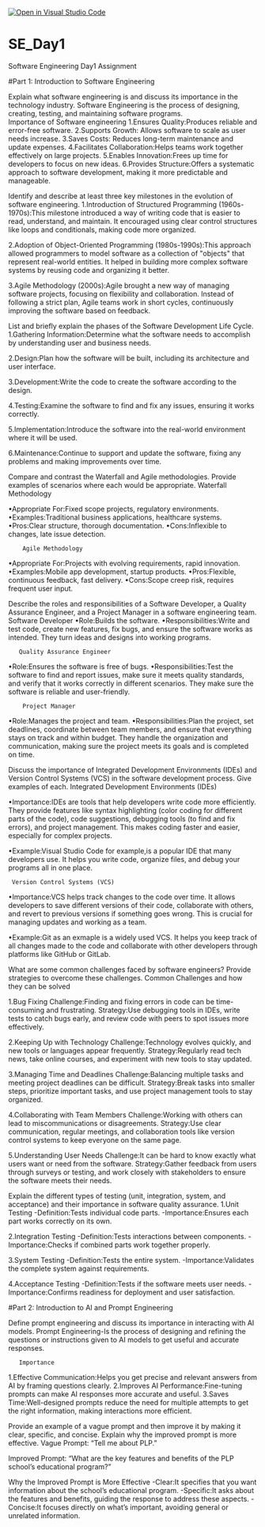 [![Open in Visual Studio Code](https://classroom.github.com/assets/open-in-vscode-2e0aaae1b6195c2367325f4f02e2d04e9abb55f0b24a779b69b11b9e10269abc.svg)](https://classroom.github.com/online_ide?assignment_repo_id=15577704&assignment_repo_type=AssignmentRepo)
# SE_Day1
Software Engineering Day1 Assignment

#Part 1: Introduction to Software Engineering

Explain what software engineering is and discuss its importance in the technology industry.
Software Engineering is the process of designing, creating, testing, and maintaining software programs.      
      Importance of Software engineering 
1.Ensures Quality:Produces reliable and error-free software.
2.Supports Growth: Allows software to scale as user needs increase.
3.Saves Costs: Reduces long-term maintenance and update expenses.
4.Facilitates Collaboration:Helps teams work together effectively on large projects.
5.Enables Innovation:Frees up time for developers to focus on new ideas.
6.Provides Structure:Offers a systematic approach to software development, making it more predictable and manageable.

Identify and describe at least three key milestones in the evolution of software engineering.
1.Introduction of Structured Programming (1960s-1970s):This milestone introduced a way of writing code that is easier to read, understand, and maintain. It encouraged using clear control structures like loops and conditionals, making code more organized.

2.Adoption of Object-Oriented Programming (1980s-1990s):This approach allowed programmers to model software as a collection of "objects" that represent real-world entities. It helped in building more complex software systems by reusing code and organizing it better.

3.Agile Methodology (2000s):Agile brought a new way of managing software projects, focusing on flexibility and collaboration. Instead of following a strict plan, Agile teams work in short cycles, continuously improving the software based on feedback.

List and briefly explain the phases of the Software Development Life Cycle.
1.Gathering Information:Determine what the software needs to accomplish by understanding user and business needs.

2.Design:Plan how the software will be built, including its architecture and user interface.

3.Development:Write the code to create the software according to the design.

4.Testing:Examine the software to find and fix any issues, ensuring it works correctly.

5.Implementation:Introduce the software into the real-world environment where it will be used.

6.Maintenance:Continue to support and update the software, fixing any problems and making improvements over time.

Compare and contrast the Waterfall and Agile methodologies. Provide examples of scenarios where each would be appropriate.
        Waterfall Methodology

•Appropriate For:Fixed scope projects, regulatory environments.
•Examples:Traditional business applications, healthcare systems.
•Pros:Clear structure, thorough documentation.
•Cons:Inflexible to changes, late issue detection.

        Agile Methodology

•Appropriate For:Projects with evolving requirements, rapid innovation.
•Examples:Mobile app development, startup products.
•Pros:Flexible, continuous feedback, fast delivery.
•Cons:Scope creep risk, requires frequent user input.

Describe the roles and responsibilities of a Software Developer, a Quality Assurance Engineer, and a Project Manager in a software engineering team.
       Software Developer
•Role:Builds the software.
•Responsibilities:Write and test code, create new features, fix bugs, and ensure the software works as intended. They turn ideas and designs into working programs.

       Quality Assurance Engineer
•Role:Ensures the software is free of bugs.
•Responsibilities:Test the software to find and report issues, make sure it meets quality standards, and verify that it works correctly in different scenarios. They make sure the software is reliable and user-friendly.

        Project Manager
•Role:Manages the project and team.
•Responsibilities:Plan the project, set deadlines, coordinate between team members, and ensure that everything stays on track and within budget. They handle the organization and communication, making sure the project meets its goals and is completed on time.


Discuss the importance of Integrated Development Environments (IDEs) and Version Control Systems (VCS) in the software development process. Give examples of each.
   Integrated Development Environments (IDEs)

•Importance:IDEs are tools that help developers write code more efficiently. They provide features like syntax highlighting (color coding for different parts of the code), code suggestions, debugging tools (to find and fix errors), and project management. This makes coding faster and easier, especially for complex projects.
  
•Example:Visual Studio Code for example,is a popular IDE that many developers use. It helps you write code, organize files, and debug your programs all in one place.

     Version Control Systems (VCS)

•Importance:VCS helps track changes to the code over time. It allows developers to save different versions of their code, collaborate with others, and revert to previous versions if something goes wrong. This is crucial for managing updates and working as a team.

•Example:Git as an exmaple is a widely used VCS. It helps you keep track of all changes made to the code and collaborate with other developers through platforms like GitHub or GitLab.


What are some common challenges faced by software engineers? Provide strategies to overcome these challenges.
Common Challenges and how they can be solved

1.Bug Fixing
   Challenge:Finding and fixing errors in code can be time-consuming and frustrating.
   Strategy:Use debugging tools in IDEs, write tests to catch bugs early, and review code with peers to spot issues more effectively.

2.Keeping Up with Technology
   Challenge:Technology evolves quickly, and new tools or languages appear frequently.
   Strategy:Regularly read tech news, take online courses, and experiment with new tools to stay updated.

3.Managing Time and Deadlines
   Challenge:Balancing multiple tasks and meeting project deadlines can be difficult.
   Strategy:Break tasks into smaller steps, prioritize important tasks, and use project management tools to stay organized.

4.Collaborating with Team Members
   Challenge:Working with others can lead to miscommunications or disagreements.
   Strategy:Use clear communication, regular meetings, and collaboration tools like version control systems to keep everyone on the same page.

5.Understanding User Needs
   Challenge:It can be hard to know exactly what users want or need from the software.
   Strategy:Gather feedback from users through surveys or testing, and work closely with stakeholders to ensure the software meets their needs.


Explain the different types of testing (unit, integration, system, and acceptance) and their importance in software quality assurance.
1.Unit Testing
 -Definition:Tests individual code parts.
 -Importance:Ensures each part works correctly on      its own.

2.Integration Testing
 -Definition:Tests interactions between components.
 -Importance:Checks if combined parts work together properly.

3.System Testing
 -Definition:Tests the entire system.
 -Importance:Validates the complete system against requirements.

4.Acceptance Testing
 -Definition:Tests if the software meets user needs.
 -Importance:Confirms readiness for deployment and user satisfaction.

#Part 2: Introduction to AI and Prompt Engineering


Define prompt engineering and discuss its importance in interacting with AI models.
Prompt Engineering-Is the process of designing and refining the questions or instructions given to AI models to get useful and accurate responses.

       Importance

1.Effective Communication:Helps you get precise and relevant answers from AI by framing questions clearly.
2.Improves AI Performance:Fine-tuning prompts can make AI responses more accurate and useful.
3.Saves Time:Well-designed prompts reduce the need for multiple attempts to get the right information, making interactions more efficient.

Provide an example of a vague prompt and then improve it by making it clear, specific, and concise. Explain why the improved prompt is more effective.
Vague Prompt: “Tell me about PLP.”

Improved Prompt: “What are the key features and benefits of the PLP school’s educational program?”

  Why the Improved Prompt is More Effective
-Clear:It specifies that you want information about the school’s educational program.
-Specific:It asks about the features and benefits, guiding the response to address these aspects.
-Concise:It focuses directly on what’s important, avoiding general or unrelated information.
